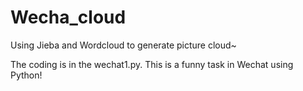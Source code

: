 # Wecha_cloud
Using Jieba and Wordcloud to generate picture cloud~

The coding is in the wechat1.py.
This is a funny task in Wechat using Python!
